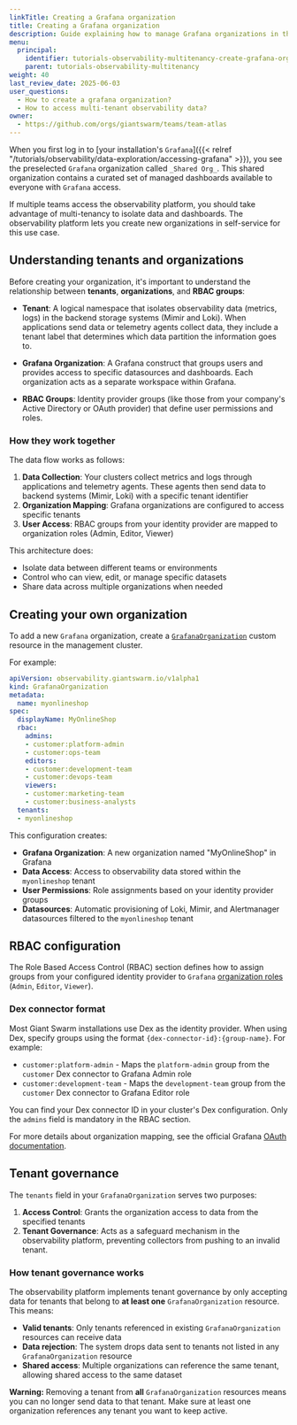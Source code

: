 ```yaml
---
linkTitle: Creating a Grafana organization
title: Creating a Grafana organization
description: Guide explaining how to manage Grafana organizations in the Observability Platform.
menu:
  principal:
    identifier: tutorials-observability-multitenancy-create-grafana-organization
    parent: tutorials-observability-multitenancy
weight: 40
last_review_date: 2025-06-03
user_questions:
  - How to create a grafana organization?
  - How to access multi-tenant observability data?
owner:
  - https://github.com/orgs/giantswarm/teams/team-atlas
---
```


When you first log in to [your installation's `Grafana`]({{< relref "/tutorials/observability/data-exploration/accessing-grafana" >}}), you see the preselected `Grafana` organization called `_Shared Org_`. This shared organization contains a curated set of managed dashboards available to everyone with `Grafana` access.

If multiple teams access the observability platform, you should take advantage of multi-tenancy to isolate data and dashboards. The observability platform lets you create new organizations in self-service for this use case.

## Understanding tenants and organizations

Before creating your organization, it's important to understand the relationship between **tenants**, **organizations**, and **RBAC groups**:

- **Tenant**: A logical namespace that isolates observability data (metrics, logs) in the backend storage systems (Mimir and Loki). When applications send data or telemetry agents collect data, they include a tenant label that determines which data partition the information goes to.

- **Grafana Organization**: A Grafana construct that groups users and provides access to specific datasources and dashboards. Each organization acts as a separate workspace within Grafana.

- **RBAC Groups**: Identity provider groups (like those from your company's Active Directory or OAuth provider) that define user permissions and roles.

### How they work together

The data flow works as follows:

1. **Data Collection**: Your clusters collect metrics and logs through applications and telemetry agents. These agents then send data to backend systems (Mimir, Loki) with a specific tenant identifier
2. **Organization Mapping**: Grafana organizations are configured to access specific tenants
3. **User Access**: RBAC groups from your identity provider are mapped to organization roles (Admin, Editor, Viewer)

This architecture does:

- Isolate data between different teams or environments
 - Control who can view, edit, or manage specific datasets
 - Share data across multiple organizations when needed

## Creating your own organization

To add a new `Grafana` organization, create a [`GrafanaOrganization`](https://raw.githubusercontent.com/giantswarm/observability-operator/refs/heads/main/config/crd/observability.giantswarm.io_grafanaorganizations.yaml) custom resource in the management cluster.

For example:

```yaml
apiVersion: observability.giantswarm.io/v1alpha1
kind: GrafanaOrganization
metadata:
  name: myonlineshop
spec:
  displayName: MyOnlineShop
  rbac:
    admins:
    - customer:platform-admin
    - customer:ops-team
    editors:
    - customer:development-team
    - customer:devops-team
    viewers:
    - customer:marketing-team
    - customer:business-analysts
  tenants:
  - myonlineshop
```

This configuration creates:

- **Grafana Organization**: A new organization named "MyOnlineShop" in Grafana
- **Data Access**: Access to observability data stored within the `myonlineshop` tenant
- **User Permissions**: Role assignments based on your identity provider groups
- **Datasources**: Automatic provisioning of Loki, Mimir, and Alertmanager datasources filtered to the `myonlineshop` tenant

## RBAC configuration

The Role Based Access Control (RBAC) section defines how to assign groups from your configured identity provider to `Grafana` [organization roles](https://grafana.com/docs/grafana/latest/administration/roles-and-permissions/#organization-roles) (`Admin`, `Editor`, `Viewer`).

### Dex connector format

Most Giant Swarm installations use Dex as the identity provider. When using Dex, specify groups using the format `{dex-connector-id}:{group-name}`. For example:

- `customer:platform-admin` - Maps the `platform-admin` group from the `customer` Dex connector to Grafana Admin role
- `customer:development-team` - Maps the `development-team` group from the `customer` Dex connector to Grafana Editor role

You can find your Dex connector ID in your cluster's Dex configuration. Only the `admins` field is mandatory in the RBAC section.

For more details about organization mapping, see the official Grafana [OAuth documentation](https://grafana.com/docs/grafana/next/setup-grafana/configure-security/configure-authentication/generic-oauth/#configure-role-mapping).

## Tenant governance

The `tenants` field in your `GrafanaOrganization` serves two purposes:

1. **Access Control**: Grants the organization access to data from the specified tenants
2. **Tenant Governance**: Acts as a safeguard mechanism in the observability platform, preventing collectors from pushing to an invalid tenant.

### How tenant governance works

The observability platform implements tenant governance by only accepting data for tenants that belong to **at least one** `GrafanaOrganization` resource. This means:

- **Valid tenants**: Only tenants referenced in existing `GrafanaOrganization` resources can receive data
- **Data rejection**: The system drops data sent to tenants not listed in any `GrafanaOrganization` resource
- **Shared access**: Multiple organizations can reference the same tenant, allowing shared access to the same dataset

**Warning:** Removing a tenant from **all** `GrafanaOrganization` resources means you can no longer send data to that tenant. Make sure at least one organization references any tenant you want to keep active.
